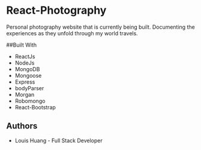 # React-Photography

Personal photography website that is currently being built.
Documenting the experiences as they unfold through my world travels.

##Built With
* ReactJs
* NodeJs
* MongoDB
* Mongoose
* Express
* bodyParser
* Morgan
* Robomongo
* React-Bootstrap

## Authors

* Louis Huang - Full Stack Developer